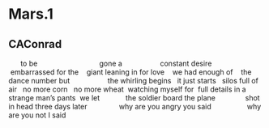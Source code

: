# Mars.1
## CAConrad
      to be
                              gone a
                  constant desire
         embarrassed for the
   giant leaning in for love
   we had enough
of
   the dance number but                   the whirling begins
  it just starts
  silos full of air
  no more corn
  no more wheat
 watching myself for
 full details in a strange man’s pants
 we let
            the soldier board the plane
              shot in head three days later
               why are you angry you said
                 why are you not I said